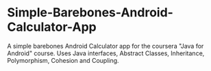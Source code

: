 # Simple-Barebones-Android-Calculator-App
A simple barebones Android Calculator app for the coursera "Java for Android" course. Uses Java interfaces, Abstract Classes, Inheritance, Polymorphism, Cohesion and Coupling.
